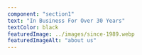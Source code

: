 ```yaml
---
component: "section1"
text: "In Business For Over 30 Years"
textColor: black
featuredImage: ../images/since-1989.webp
featuredImageAlt: "about us"
---
```

